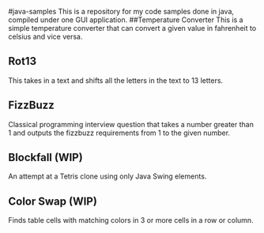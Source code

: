 #java-samples
This is a repository for my code samples done in java, compiled under one GUI application.
##Temperature Converter
This is a simple temperature converter that can convert a given value in fahrenheit to celsius and vice versa.
## Rot13
This takes in a text and shifts all the letters in the text to 13 letters.
## FizzBuzz
Classical programming interview question that takes a number greater than 1 and outputs the fizzbuzz requirements from 1 to the given number.
## Blockfall (WIP)
An attempt at a Tetris clone using only Java Swing elements.
## Color Swap (WIP)
Finds table cells with matching colors in 3 or more cells in a row or column.